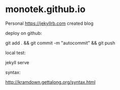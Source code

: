 # monotek.github.io

Personal https://jekyllrb.com created blog

deploy on github:

git add . && git commit -m "autocommit" && git push

local test:

jekyll serve

syntax:

http://kramdown.gettalong.org/syntax.html
